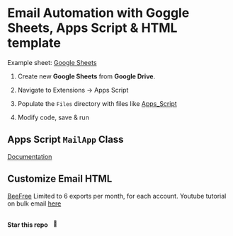 # Email Automation with Goggle Sheets, Apps Script & HTML template

Example sheet: [Google Sheets](https://docs.google.com/spreadsheets/d/1eRToFHNEKL5Cx_4hJiw8zt8xUgl7S17aUaVa6kIL3IA/edit?usp=sharing)

1. Create new **Google Sheets** from **Google Drive**.

1. Navigate to Extensions &rarr; Apps Script

1. Populate the `Files` directory with files like [Apps_Script](/Apps_Script%20[automation]/)

1. Modify code, save & run

## Apps Script `MailApp` Class

[Documentation](https://developers.google.com/apps-script/reference/mail/mail-app#sendemailmessage)

## Customize Email HTML

[BeeFree](https://beefree.io/) Limited to 6 exports per month, for each account. Youtube tutorial on bulk email [here](https://youtu.be/n0UpPsvyzm8)

##

**Star this repo** &nbsp;
<picture style="display: inline;">
    <source srcset="https://fonts.gstatic.com/s/e/notoemoji/latest/1f31f/512.webp" type="image/webp">
    <img src="https://fonts.gstatic.com/s/e/notoemoji/latest/1f31f/512.gif" alt="🌟" width="16" height="16">
</picture>
